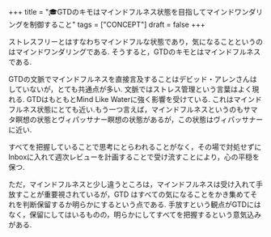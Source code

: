 +++
title = "🎓GTDのキモはマインドフルネス状態を目指してマインドワンダリングを制御すること"
tags = ["CONCEPT"]
draft = false
+++

ストレスフリーとはすなわちマインドフルな状態であり，気になることというのはマインドワンダリングである. そうすると，GTDのキモとはマインドフルネスである.

GTDの文脈でマインドフルネスを直接言及することはデビッド・アレンさんはしていないが，とても共通点が多い. 文脈ではストレス管理という言葉はよく現れる. GTDはもともとMind Like Waterに強く影響を受けている. これはマインドフルネス状態にとても近い.もう一つ言えば，マインドフルネスというのもサマタ瞑想の状態とヴィパッサナー瞑想の状態があるが，この状態はヴィパッサナーに近い.

すべてを把握していることで思考にとらわれることがなく，その場で対処せずにInboxに入れて週次レビューを計画することで受け流すことにより，心の平穏を保つ.

ただ，マインドフルネスと少し違うところは，マインドフルネスは受け入れて手放すことが重要視されているが，GTD はすべての気になることをかき集めてそれを判断保留するか明らかにするという点である. 手放すという観点がGTDにはなく，保留にしてはいるものの，明らかにしてすべてを把握するという意気込みがある.

